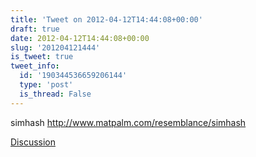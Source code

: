 ```yaml
---
title: 'Tweet on 2012-04-12T14:44:08+00:00'
draft: true
date: 2012-04-12T14:44:08+00:00
slug: '201204121444'
is_tweet: true
tweet_info:
  id: '190344536659206144'
  type: 'post'
  is_thread: False
---
```




simhash <http://www.matpalm.com/resemblance/simhash>

[Discussion](https://x.com/sytelus/status/190344536659206144)
